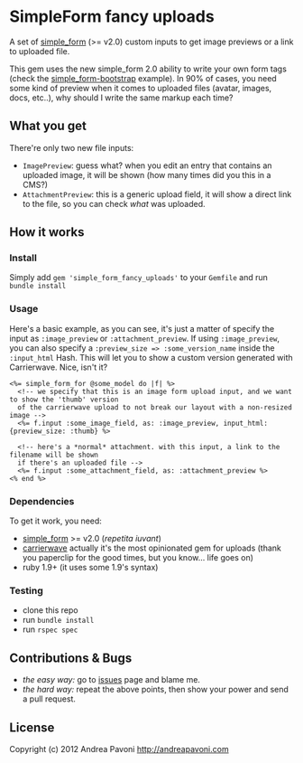 # SimpleForm fancy uploads

A set of [simple_form](https://github.com/plataformatec/simple_form) (>= v2.0) custom inputs to get image previews or a link to
uploaded file.

This gem uses the new simple_form 2.0 ability to write your own form tags (check the [simple_form-bootstrap](https://github.com/rafaelfranca/simple_form-bootstrap) example). In 90% of cases, you need some kind of preview when it comes to uploaded files (avatar, images, docs, etc..), why should I write the same markup each time?

## What you get

There're only two new file inputs:

* `ImagePreview`: guess what? when you edit an entry that contains an uploaded image, it will be shown (how many times did you this in a CMS?)
* `AttachmentPreview`: this is a generic upload field, it will show a direct link to the file, so you can check *what* was uploaded.

## How it works

### Install

Simply add `gem 'simple_form_fancy_uploads'` to your `Gemfile` and run `bundle install`

### Usage

Here's a basic example, as you can see, it's just a matter of specify the input as `:image_preview` or `:attachment_preview`. If using `:image_preview`, you can also specify a `:preview_size => :some_version_name` inside the `:input_html` Hash. This will let you to show a custom version generated with Carrierwave. Nice, isn't it?

```
<%= simple_form_for @some_model do |f| %>
  <!-- we specify that this is an image form upload input, and we want to show the 'thumb' version
  of the carrierwave upload to not break our layout with a non-resized image -->
  <%= f.input :some_image_field, as: :image_preview, input_html: {preview_size: :thumb} %>

  <!-- here's a *normal* attachment. with this input, a link to the filename will be shown
  if there's an uploaded file -->
  <%= f.input :some_attachment_field, as: :attachment_preview %>
<% end %>
```

### Dependencies

To get it work, you need:

* [simple_form](https://github.com/plataformatec/simple_form) >= v2.0 (*repetita iuvant*)
* [carrierwave](https://github.com/jnicklas/carrierwave) actually it's the most opinionated gem for uploads (thank you paperclip for the good times, but you know... life goes on)
* ruby 1.9+ (it uses some 1.9's syntax)

### Testing

* clone this repo
* run `bundle install`
* run `rspec spec`

## Contributions & Bugs

* *the easy way:* go to [issues](issues/) page and blame me.
* *the hard way:* repeat the above points, then show your power and send a pull request.

## License
Copyright (c) 2012 Andrea Pavoni http://andreapavoni.com
